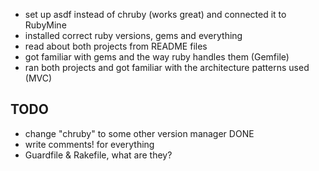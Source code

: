 - set up asdf instead of chruby (works great) and connected it to RubyMine
- installed correct ruby versions, gems and everything 
- read about both projects from README files
- got familiar with gems and the way ruby handles them (Gemfile)
- ran both projects and got familiar with the architecture patterns used (MVC)
## TODO
- change "chruby" to some other version manager DONE
- write comments! for everything
- Guardfile & Rakefile, what are they?
